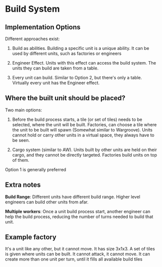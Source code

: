 # Build System

## Implementation Options

Different approaches exist:

1. Build as abilities. Building a specific unit is a unique ability. It can be used by different units, such as factories or engineers

2. Engineer Effect. Units with this effect can access the build system. The units they can build are taken from a table.

3. Every unit can build. Similar to Option 2, but there's only a table. Virtually every unit has the Engineer effect.

## Where the built unit should be placed?

Two main options:

1. Before the build process starts, a tile (or set of tiles) needs to be selected, where the unit will be built. Factories, can choose a tile where the unit to be built will spawn (Somewhat similar to Wargroove). Units cannot hold or carry other units in a virtual space, they always have to be seen.

2. Cargo system (similar to AW). Units built by other units are held on their cargo, and they cannot be directly targeted. Factories build units on top of them.

Option 1 is generally preferred

## Extra notes

**Build Range**: Different units have different build range. Higher level engineers can build other units from afar.

**Multiple workers**:  Once a unit build process start, another engineer can help the build process, reducing the number of turns needed to build that unit.    

## Example factory

It's a unit like any other, but it cannot move. It has size 3x1x3. A set of tiles is given where units can be built. It cannot attack, it cannot move. It can create more than one unit per turn, until it fills all available build tiles

